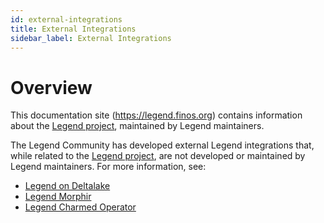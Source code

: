 ```yaml
---
id: external-integrations
title: External Integrations
sidebar_label: External Integrations
---
```


# Overview

This documentation site (https://legend.finos.org) contains information about the [Legend project](https://github.com/finos/legend), maintained by Legend maintainers.

The Legend Community has developed external Legend integrations that, while related to the [Legend project](https://github.com/finos/legend), are not developed or maintained by Legend maintainers. For more information, see:

- [Legend on Deltalake](https://github.com/finos/legend-community-delta)
- [Legend Morphir](https://github.com/finos/legend-integration-morphir)
- [Legend Charmed Operator](https://github.com/finos/legend-integration-juju)
